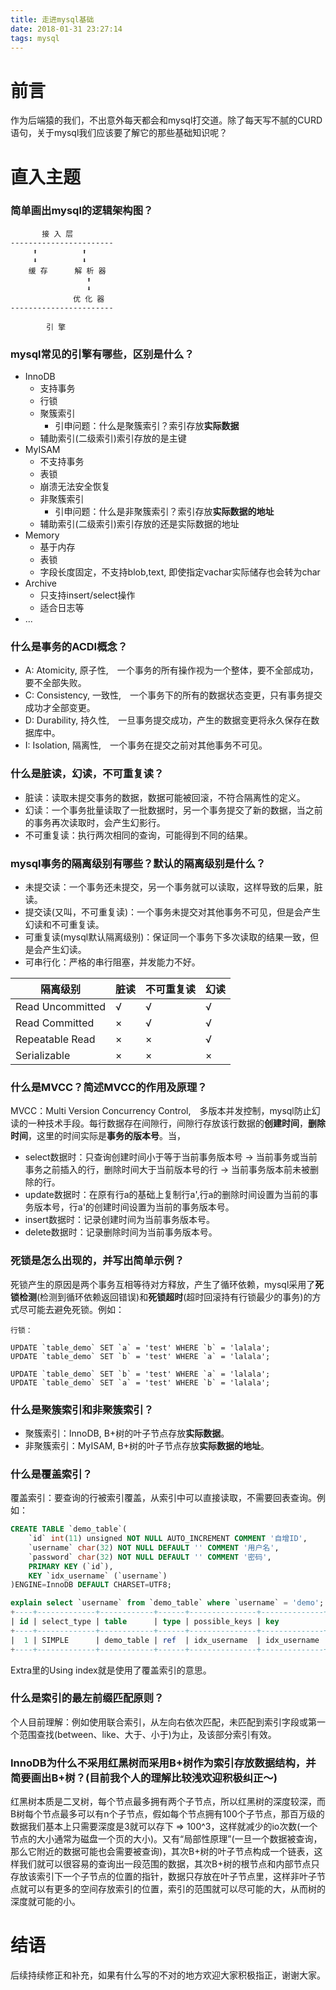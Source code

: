```yaml
---
title: 走进mysql基础
date: 2018-01-31 23:27:14
tags: mysql
---
```


# 前言

作为后端猿的我们，不出意外每天都会和mysql打交道。除了每天写不腻的CURD语句，关于mysql我们应该要了解它的那些基础知识呢？

# 直入主题

### 简单画出mysql的逻辑架构图？

```
       接 入 层
-----------------------
     ⬆          ⬆      
     ⬇          ⬇    
    缓 存      解 析 器
                 ⬆      
                 ⬇
              优 化 器 
-----------------------

        引 擎

```

### mysql常见的引擎有哪些，区别是什么？

- InnoDB
    + 支持事务
    + 行锁
    + 聚簇索引
        * 引申问题：什么是聚簇索引？索引存放**实际数据**
    + 辅助索引(二级索引)索引存放的是主键
- MyISAM
    + 不支持事务
    + 表锁
    + 崩溃无法安全恢复
    + 非聚簇索引
        * 引申问题：什么是非聚簇索引？索引存放**实际数据的地址**
    + 辅助索引(二级索引)索引存放的还是实际数据的地址
- Memory
    + 基于内存
    + 表锁
    + 字段长度固定，不支持blob,text, 即使指定vachar实际储存也会转为char
- Archive
    + 只支持insert/select操作
    + 适合日志等
- ...

### 什么是事务的ACDI概念？

- A: Atomicity, 原子性,　一个事务的所有操作视为一个整体，要不全部成功，要不全部失败。
- C: Consistency, 一致性,　一个事务下的所有的数据状态变更，只有事务提交成功才全部变更。
- D: Durability, 持久性,　一旦事务提交成功，产生的数据变更将永久保存在数据库中。
- I: Isolation, 隔离性,　一个事务在提交之前对其他事务不可见。

### 什么是脏读，幻读，不可重复读？

- 脏读：读取未提交事务的数据，数据可能被回滚，不符合隔离性的定义。
- 幻读：一个事务批量读取了一批数据时，另一个事务提交了新的数据，当之前的事务再次读取时，会产生幻影行。
- 不可重复读：执行两次相同的查询，可能得到不同的结果。

### mysql事务的隔离级别有哪些？默认的隔离级别是什么？

- 未提交读：一个事务还未提交，另一个事务就可以读取，这样导致的后果，脏读。
- 提交读(又叫，不可重复读)：一个事务未提交对其他事务不可见，但是会产生幻读和不可重复读。
- 可重复读(mysql默认隔离级别)：保证同一个事务下多次读取的结果一致，但是会产生幻读。
- 可串行化：严格的串行阻塞，并发能力不好。

| 隔离级别 | 脏读 | 不可重复读 | 幻读 |
| --- | --- | --- | --- |
| Read Uncommitted | √ | √  | √ |
| Read Committed | × | √ | √ |
| Repeatable Read | × | × | √ |
| Serializable | × | × | × |

### 什么是MVCC？简述MVCC的作用及原理？

MVCC：Multi Version Concurrency Control,　多版本并发控制，mysql防止幻读的一种技术手段。每行数据存在间隙行，间隙行存放该行数据的**创建时间**，**删除时间**，这里的时间实际是**事务的版本号**。当，

- select数据时：只查询创建时间小于等于当前事务版本号 -> 当前事务或当前事务之前插入的行，删除时间大于当前版本号的行 -> 当前事务版本前未被删除的行。
- update数据时：在原有行a的基础上复制行a',行a的删除时间设置为当前的事务版本号，行a'的创建时间设置为当前的事务版本号。
- insert数据时：记录创建时间为当前事务版本号。
- delete数据时：记录删除时间为当前事务版本号。

### 死锁是怎么出现的，并写出简单示例？

死锁产生的原因是两个事务互相等待对方释放，产生了循环依赖，mysql采用了**死锁检测**(检测到循环依赖返回错误)和**死锁超时**(超时回滚持有行锁最少的事务)的方式尽可能去避免死锁。例如：

```
行锁：

UPDATE `table_demo` SET `a` = 'test' WHERE `b` = 'lalala';
UPDATE `table_demo` SET `b` = 'test' WHERE `a` = 'lalala';

UPDATE `table_demo` SET `b` = 'test' WHERE `a` = 'lalala';
UPDATE `table_demo` SET `a` = 'test' WHERE `b` = 'lalala';
```

### 什么是聚簇索引和非聚簇索引？

- 聚簇索引：InnoDB, B+树的叶子节点存放**实际数据**。
- 非聚簇索引：MyISAM, B+树的叶子节点存放**实际数据的地址**。

### 什么是覆盖索引？

覆盖索引：要查询的行被索引覆盖，从索引中可以直接读取，不需要回表查询。例如：

```sql
CREATE TABLE `demo_table`(
    `id` int(11) unsigned NOT NULL AUTO_INCREMENT COMMENT '自增ID',
    `username` char(32) NOT NULL DEFAULT '' COMMENT '用户名',
    `password` char(32) NOT NULL DEFAULT '' COMMENT '密码',
    PRIMARY KEY (`id`),
    KEY `idx_username` (`username`)
)ENGINE=InnoDB DEFAULT CHARSET=UTF8;

```

```sql
explain select `username` from `demo_table` where `username` = 'demo';
+----+-------------+------------+------+---------------+--------------+---------+-------+------+--------------------------+
| id | select_type | table      | type | possible_keys | key          | key_len | ref   | rows | Extra                    |
+----+-------------+------------+------+---------------+--------------+---------+-------+------+--------------------------+
|  1 | SIMPLE      | demo_table | ref  | idx_username  | idx_username | 96      | const |    1 | Using where; Using index |
+----+-------------+------------+------+---------------+--------------+---------+-------+------+--------------------------+
```
Extra里的Using index就是使用了覆盖索引的意思。

### 什么是索引的最左前缀匹配原则？

个人目前理解：例如使用联合索引，从左向右依次匹配，未匹配到索引字段或第一个范围查找(between、like、大于、小于)为止，及该部分索引有效。

### InnoDB为什么不采用红黑树而采用B+树作为索引存放数据结构，并简要画出B+树？(目前我个人的理解比较浅欢迎积极纠正～)

红黑树本质是二叉树，每个节点最多拥有两个子节点，所以红黑树的深度较深，而B树每个节点最多可以有n个子节点，假如每个节点拥有100个子节点，那百万级的数据我们基本上只需要深度是3就可以存下 => 100^3，这样就减少的io次数(一个节点的大小通常为磁盘一个页的大小)。又有“局部性原理”(一旦一个数据被查询，那么它附近的数据可能也会需要被查询)，其次B+树的叶子节点构成一个链表，这样我们就可以很容易的查询出一段范围的数据，其次B+树的根节点和内部节点只存放该索引下一个子节点的位置的指针，数据只存放在叶子节点里，这样非叶子节点就可以有更多的空间存放索引的位置，索引的范围就可以尽可能的大，从而树的深度就可能的小。

# 结语

后续持续修正和补充，如果有什么写的不对的地方欢迎大家积极指正，谢谢大家。
